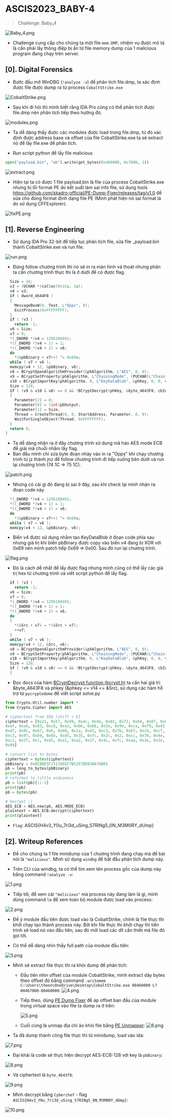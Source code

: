 # ASCIS2023_BABY-4

> Challenge: Baby_4

![Baby_4.png](./images/Baby_4.png)

- Challenge cung cấp cho chúng ta một file `mem.DMP`, nhiệm vụ được mô tả là cần phải lấy thông điệp bị ẩn từ file memory dump của 1 malicious program đang chạy trên server.

## [0]. Digital Forensics

- Bước đầu mở WinDBG (`!analyze -v`) để phân tích file.dmp, ta xác định được file được dump ra từ process `CobaltStrike.exe`

![CobaltStrike.png](./images/CobaltStrike.png)

- Sau khi đi hỏi thì mình biết rằng IDA Pro cũng có thể phân tích được file.dmp nên phân tích tiếp theo hướng đó.

![modules.png](./images/modules.png)

- Ta dễ dàng thấy được các modules được load trong file.dmp, từ đó xác định được address base và offset của file CobaltStrike.exe ta sẽ extract nó để lấy file.exe để phân tích.

- Run script python để lấy file malicious

```python
open("payload.bin", "wb").write(get_bytes(0x460000, 0x7000, 1))
```

![extract.png](./images/extract.png)

- Hiện tại ta có được 1 file payload.bin là file của process CobaltStrike.exe nhưng bị lỗi format PE do kết xuất làm sai info file, sử dụng tools https://github.com/skadro-official/PE-Dump-Fixer/releases/tag/v1.0 để sửa cho đúng format định dạng file PE (Mình phát hiện nó sai format là do sử dụng CFFExplorer).

![fixPE.png](./images/fixPE.png)

## [1]. Reverse Engineering

- Sử dụng IDA Pro 32-bit để tiếp tục phân tích file, sửa file \_payload.bin thành CobaltStrike.exe và run file.

![run.png](./images/run.png)

- Đúng follow chương trình thì nó sẽ in ra màn hình và thoát nhưng phân ta cần chương trình thực thi là ở dưới để có được flag.

```c
  Size = 16;
  v3 = (UCHAR *)calloc(0x1Cu, 1u);
  v4 = v3;
  if ( dword_4644F8 )
  {
    MessageBoxW(0, Text, L"Opps", 0);
    ExitProcess(0xFFFFFFFF);
  }
  if ( !v3 )
    return -1;
  v6 = Size;
  v7 = 0;
  *(_DWORD *)v4 = 1296188491;
  *((_DWORD *)v4 + 1) = 1;
  *((_DWORD *)v4 + 2) = v6;
  do
    *(&pbBinary + v7++) ^= 0x69u;
  while ( v7 < v6 );
  memcpy(v4 + 12, &pbBinary, v6);
  v8 = BCryptOpenAlgorithmProvider(&phAlgorithm, L"AES", 0, 0);
  v9 = BCryptSetProperty(phAlgorithm, L"ChainingMode", (PUCHAR)L"ChainingModeECB", 0x20u, 0);
  v10 = BCryptImportKey(phAlgorithm, 0, L"KeyDataBlob", &phKey, 0, 0, v4, 0x1Cu, 0);
  Size = 128;
  if ( (v9 & v10 & v8) == 0 && !BCryptDecrypt(phKey, &byte_4643F8, cbInput, 0, 0, 0, pbOutput, 0x40u, &Size, 0) )
  {
    Parameter[2] = 0;
    Parameter[0] = (int)pbOutput;
    Parameter[1] = Size;
    Thread = CreateThread(0, 0, StartAddress, Parameter, 0, 0);
    WaitForSingleObject(Thread, 0xFFFFFFFF);
  }
  return 0;
}
```

- Ta dễ dàng nhận ra ở đây chương trình sử dụng mã háo AES mode ECB để giải mã chuỗi nhằm lấy flag.
- Ban đầu mình chỉ sửa byte đoạn nhảy vào in ra "Opps" khi chạy chương trình từ jz thành jnz để follow chương trình đi tiếp xuống bên dưới và run lại chương trình (74 1C => 75 1C).

![patch.png](./images/patch.png)

- Nhưng có cái gì đó đang bị sai ở đây, sau khi check lại mình nhận ra đoạn code này

```c
  *(_DWORD *)v4 = 1296188491;
  *((_DWORD *)v4 + 1) = 1;
  *((_DWORD *)v4 + 2) = v6;
  do
    *(&pbBinary + v7++) ^= 0x69u;
  while ( v7 < v6 );
  memcpy(v4 + 12, &pbBinary, v6);
```

- Biến v4 được sử dụng nhằm tạo KeyDataBlob ở đoạn code phía sau nhưng giá trị khi biến pbBinary được copy vào biến v4 đang bị XOR với 0x69 nên mình patch tiếp 0x69 => 0x00. Sau đó run lại chương trình.

![flag.png](./images/flag.png)

- Đó là cách dễ nhất để lấy được flag nhưng mình cũng có thể lấy các giá trị hex từ chương trình và viết script python để lấy flag.

```c
  if ( !v3 )
    return -1;
  v6 = Size;
  v7 = 0;
  *(_DWORD *)v4 = 1296188491;
  *((_DWORD *)v4 + 1) = 1;
  *((_DWORD *)v4 + 2) = v6;
  do
  {
    *(&Src + v7) = *(&Src + v7);
    ++v7;
  }
  while ( v7 < v6 );
  memcpy(v4 + 12, &Src, v6);
  v8 = BCryptOpenAlgorithmProvider(&phAlgorithm, L"AES", 0, 0);
  v9 = BCryptSetProperty(phAlgorithm, L"ChainingMode", (PUCHAR)L"ChainingModeECB", 0x20u, 0);
  v10 = BCryptImportKey(phAlgorithm, 0, L"KeyDataBlob", &phKey, 0, 0, v4, 0x1Cu, 0);
  Size = 128;
  if ( (v9 & v10 & v8) == 0 && !BCryptDecrypt(phKey, &byte_4643F8, cbInput, 0, 0, 0, pbOutput, 0x40u, &Size, 0) )
  {
```

- Đọc docs của hàm [BCryptDecrypt function (bcrypt.h)](https://learn.microsoft.com/en-us/windows/win32/api/bcrypt/nf-bcrypt-bcryptdecrypt) ta cần hai giá trị &byte_4643F8 và phkey (&phkey <= v14 <= &Src), sử dụng các hàm hỗ trợ từ `pycryptodome` để viết script solve.py

```python
from Crypto.Util.number import *
from Crypto.Cipher import AES

# ciphertext from IDA [shift + E]
ciphertext = [0x21, 0x57, 0x99, 0x4c, 0xde, 0x82, 0x72, 0x94, 0x8f, 0x6b, 0xd,
0xaf, 0xa6, 0x83, 0xcb, 0xa3, 0xb6, 0xbb, 0x5e, 0x9e, 0xca, 0xf9, 0x42, 0xe7,
0x47, 0x9c, 0xb7, 0x6, 0xb0, 0x1a, 0xd2, 0xc3, 0x7b, 0xb7, 0xcb, 0xcf, 0x96,
0xc3, 0x97, 0xb9, 0x65, 0xd5, 0x35, 0xfc, 0x2c, 0x2, 0xcc, 0x70, 0x4e, 0x7a,
0xc2, 0x37, 0x1, 0x45, 0xa1, 0xa2, 0x2f, 0x4c, 0xfc, 0xaa, 0x3e, 0x3e, 0x9f,
0x99]

# convert list to bytes
ciphertext = bytes(ciphertext)
pbBinary = 0x8CBBE5F15134EEF7B5297BD92BA76B01
pb = long_to_bytes(pbBinary)
print(pb)
# reformat to little endianess
pb = list(pb)[::-1]
print(pb)
pb = bytes(pb)

# Decrypt :)
AES_ECB = AES.new(pb, AES.MODE_ECB)
plaintext = AES_ECB.decrypt(ciphertext)
print(plaintext)
```

- `Flag`: ASCIS{H4v3_Y0u_7ri3d_u5ing_57RINg5_0N_M3M0RY_dUmp}

## [2]. Writeup References

- Đề cho chúng ta 1 file minidump của 1 chương trình đang chạy mà đề bài nói là `"malicious"`. Mình sử dụng `windbg` để bắt đầu phân tích dump này.

- Trên CLI của windbg, ta có thể tìm xem tên process gốc của dump này bằng command `!analyze -v`:

![1.png](./images/1.png)

- Tiếp tới, để xem cái `"malicious"` mà process này đang làm là gì, mình dùng command `lm` để xem toàn bộ module được load vào process:

![2.png](./images/2.png)

- Để ý module đầu tiên được load vào là CobaltStrike, chính là file thực thi khởi chạy tạo thành process này. Bởi khi file thực thi khởi chạy thì tiến trình sẽ load nó vào đầu tiên, sau đó mới load các dll cần thiết mà file đó gọi tới.

- Có thể dễ dàng nhìn thấy full path của module đầu tiên:

![3.png](./images/3.png)

- Mình sẽ extract file thực thi ra khỏi dump để phân tích:

  - Đầu tiên nhìn offset của module CobaltStrike, mình extract dãy bytes theo offset đó bằng command `.writemem C:\Users\theon\OneDrive\Desktop\CobaltStrike.exe 00460000 L?00467000-00460000`:
    ![4.png](./images/4.png)
  - Tiếp theo, dùng [PE Dump Fixer](https://github.com/skadro-official/PE-Dump-Fixer) để áp offset ban đầu của module trong virtual space vào file ta dump ra ở trên:

    ![5.png](./images/5.png)

  - Cuối cùng là unmap địa chỉ ảo khỏi file bằng [PE Unmapper](https://github.com/hasherezade/pe_unmapper):
    ![6.png](./images/6.png)

- Ta đã dump thành công file thực thi từ minidump, load vào ida:

![7.png](./images/7.png)

- Đại khái là code sẽ thực hiện decrypt AES-ECB-128 với key là `pbBinary`:

![8.png](./images/8.png)

- Và ciphertext là `byte_4643f8`:

![9.png](./images/9.png)

- Mình decrypt bằng `Cyberchef` - flag `ASCIS{H4v3_Y0u_7ri3d_u5ing_57RINg5_0N_M3M0RY_dUmp}`:

![10.png](./images/10.png)
